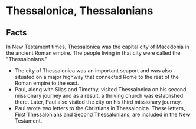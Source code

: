 # Thessalonica, Thessalonians

## Facts

In New Testament times, Thessalonica was the capital city of Macedonia in the ancient Roman empire. The people living in that city were called the "Thessalonians."

* The city of Thessalonica was an important seaport and was also situated on a major highway that connected Rome to the rest of the Roman empire to the east.
* Paul, along with Silas and Timothy, visited Thessalonica on his second missionary journey and as a result, a thriving church was established there. Later, Paul also visited the city on his third missionary journey.
* Paul wrote two letters to the Christians in Thessalonica. These letters, First Thessalonians and Second Thessalonians, are included in the New Testament.